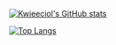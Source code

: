 [![Kwieeciol's GitHub stats](https://github-readme-stats.vercel.app/api?username=Kwieeciol)](https://github.com/anuraghazra/github-readme-stats)


[![Top Langs](https://github-readme-stats.vercel.app/api/top-langs/?username=Kwieeciol&layout=compact)](https://github.com/anuraghazra/github-readme-stats)
